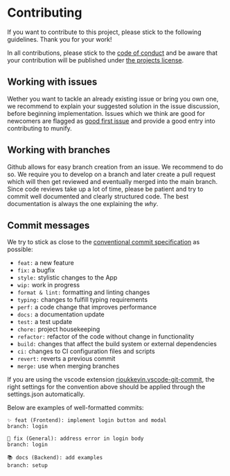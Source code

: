 # Contributing

If you want to contribute to this project, please stick to the following guidelines. Thank you for your work!

In all contributions, please stick to the [code of conduct](./CODE_OF_CONDUCT.md) and be aware that your contribution will be published under [the projects license](./LICENSE.md).

## Working with issues

Wether you want to tackle an already existing issue or bring you own one, we recommend to explain your suggested solution in the issue discussion, before beginning implementation. Issues which we think are good for newcomers are flagged as [good first issue](https://github.com/DeutscheModelUnitedNations/munify/issues?q=is%3Aissue+is%3Aopen+label%3A%22good+first+issue%22) and provide a good entry into contributing to munify.

## Working with branches

Github allows for easy branch creation from an issue. We recommend to do so. We require you to develop on a branch and later create a pull request which will then get reviewed and eventually merged into the main branch. Since code reviews take up a lot of time, please be patient and try to commit well documented and clearly structured code. The best documentation is always the one explaining the _why_.

## Commit messages

We try to stick as close to the [conventional commit specification](https://www.conventionalcommits.org/en/v1.0.0-beta.2/) as possible:

- `feat:` a new feature
- `fix:` a bugfix
- `style:` stylistic changes to the App
- `wip:` work in progress
- `format & lint:` formatting and linting changes
- `typing:` changes to fulfill typing requirements
- `perf:` a code change that improves performance
- `docs:` a documentation update
- `test:` a test update
- `chore:` project housekeeping
- `refactor:` refactor of the code without change in functionality
- `build:` changes that affect the build system or external dependencies
- `ci:` changes to CI configuration files and scripts
- `revert:` reverts a previous commit
- `merge:` use when merging branches

If you are using the vscode extension [rioukkevin.vscode-git-commit](https://marketplace.visualstudio.com/items?itemName=rioukkevin.vscode-git-commit), the right settings for the convention above should be applied through the settings.json automatically.

Below are examples of well-formatted commits:

```
✨ feat (Frontend): implement login button and modal
branch: login

🐞 fix (General): address error in login body
branch: login

📚 docs (Backend): add examples
branch: setup
```
